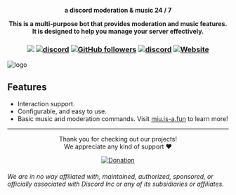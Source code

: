<div align="center">
  <strong>
      <p>a discord moderation & music 24 / 7</p>
    <p>This is a multi-purpose bot that provides moderation and music features. It is designed to help you manage your server effectively.</p>
  </strong>
<h3 align="center">

![](https://visitor-badge.laobi.icu/badge?page_id=lrmn7.lrmn7&)
[![discord](https://img.shields.io/badge/Invite_Bot-5865F2.svg?&style=flat-square&logo=discord&logoColor=white&link=https://discord.com/api/oauth2/authorize?client_id=1089486211376222228&permissions=40269650586952&scope=bot%20applications.commands)](https://discord.com/api/oauth2/authorize?client_id=1089486211376222228&permissions=40269650586952&scope=bot%20applications.commands)
[![GitHub followers](https://img.shields.io/github/followers/miu-discord?label=Follow&style=social)](https://github.com/miu-discord)
[![discord](https://img.shields.io/badge/Join_Discord-5865F2.svg?&style=flat-square&logo=discord&logoColor=white&link=https://discord.gg/WFfjrQxnfH)](https://discord.gg/WFfjrQxnfH)
[![Website](https://img.shields.io/badge/Website-Visit%20Now-blue?style=flat&logo=About.me&logoColor=white)](https://miu.is-a.fun)

</h3>
</div>

![logo](https://cdn.discordapp.com/attachments/1098969636306960465/1149875338143350874/miukah.png)

## Features
- Interaction support.
- Configurable, and easy to use.
- Basic music and moderation commands.
Visit [miu.is-a.fun](https://miu.is-a.fun/) to learn more!

----

<p align="center">Thank you for checking out our projects!<br>We appreciate any kind of support ❤️</p>
<p align="center">
  <a href="https://www.buymeacoffee.com/LRMN">
    <img alt="Donation" src="https://www.buymeacoffee.com/assets/img/custom_images/orange_img.png">
  </a>
</p>

###### We are in no way affiliated with, maintained, authorized, sponsored, or officially associated with Discord Inc or any of its subsidiaries or affiliates.
<!-- Heavily inspired by https://github.com/crunchy-lab !-->
